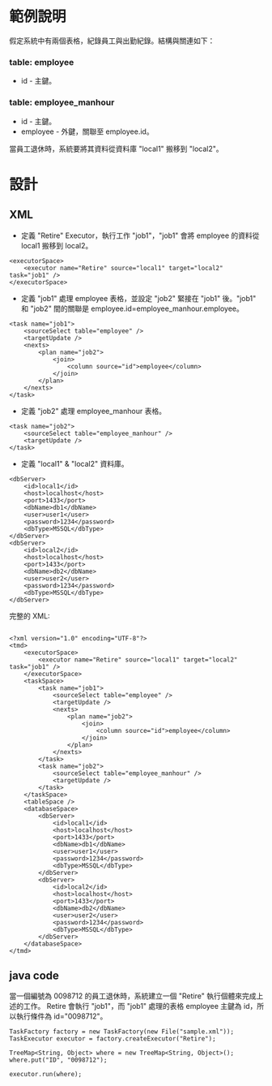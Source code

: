 # 範例說明

假定系統中有兩個表格，紀錄員工與出勤紀錄。結構與關連如下：
### table: employee
* id - 主鍵。

### table: employee_manhour
* id - 主鍵。
* employee - 外鍵，關聯至 employee.id。

當員工退休時，系統要將其資料從資料庫 "local1" 搬移到 "local2"。

# 設計

## XML

* 定義 "Retire" Executor，執行工作 "job1"，"job1" 會將 employee 的資料從 local1 搬移到 local2。
```
<executorSpace>
    <executor name="Retire" source="local1" target="local2" task="job1" />
</executorSpace>
```

* 定義 "job1" 處理 employee 表格，並設定 "job2" 緊接在 "job1" 後。"job1" 和 "job2" 間的關聯是 employee.id=employee_manhour.employee。
```
<task name="job1">
    <sourceSelect table="employee" />
    <targetUpdate />
    <nexts>
        <plan name="job2">
            <join>
                <column source="id">employee</column>
            </join>
        </plan>
    </nexts>
</task>
```

* 定義 "job2" 處理 employee_manhour 表格。
```
<task name="job2">
    <sourceSelect table="employee_manhour" />
    <targetUpdate />
</task>
```

* 定義 "local1" & "local2" 資料庫。
```
<dbServer>
    <id>local1</id>
    <host>localhost</host>
    <port>1433</port>
    <dbName>db1</dbName>
    <user>user1</user>
    <password>1234</password>
    <dbType>MSSQL</dbType>
</dbServer>
<dbServer>
    <id>local2</id>
    <host>localhost</host>
    <port>1433</port>
    <dbName>db2</dbName>
    <user>user2</user>
    <password>1234</password>
    <dbType>MSSQL</dbType>
</dbServer>
```

完整的 XML:

```

<?xml version="1.0" encoding="UTF-8"?>
<tmd>
	<executorSpace>
		<executor name="Retire" source="local1" target="local2" task="job1" />
	</executorSpace>
	<taskSpace>
        <task name="job1">
            <sourceSelect table="employee" />
            <targetUpdate />
            <nexts>
                <plan name="job2">
                    <join>
                        <column source="id">employee</column>
                    </join>
                </plan>
            </nexts>
        </task>
        <task name="job2">
            <sourceSelect table="employee_manhour" />
            <targetUpdate />
        </task>
    </taskSpace>
    <tableSpace />
    <databaseSpace>
        <dbServer>
            <id>local1</id>
            <host>localhost</host>
            <port>1433</port>
            <dbName>db1</dbName>
            <user>user1</user>
            <password>1234</password>
            <dbType>MSSQL</dbType>
        </dbServer>
        <dbServer>
            <id>local2</id>
            <host>localhost</host>
            <port>1433</port>
            <dbName>db2</dbName>
            <user>user2</user>
            <password>1234</password>
            <dbType>MSSQL</dbType>
        </dbServer>
    </databaseSpace>
</tmd>
```

## java code
當一個編號為 0098712 的員工退休時，系統建立一個 "Retire" 執行個體來完成上述的工作。
Retire 會執行 "job1"，而 "job1" 處理的表格 employee 主鍵為 id，所以執行條件為 id="0098712"。
```
TaskFactory factory = new TaskFactory(new File("sample.xml"));
TaskExecutor executor = factory.createExecutor("Retire");

TreeMap<String, Object> where = new TreeMap<String, Object>();
where.put("ID", "0098712");

executor.run(where);
```
